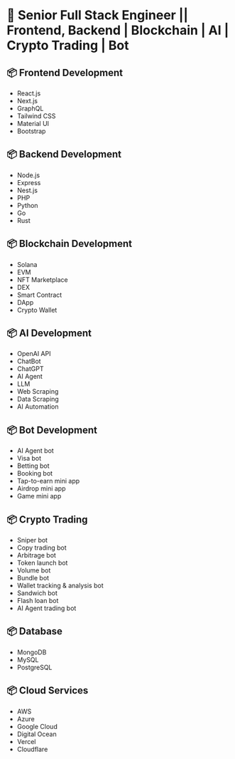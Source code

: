 # 🌟 Senior Full Stack Engineer || Frontend, Backend | Blockchain | AI | Crypto Trading | Bot

## 📦 Frontend Development
- React.js
- Next.js
- GraphQL
- Tailwind CSS
- Material UI
- Bootstrap

## 📦 Backend Development
- Node.js
- Express
- Nest.js
- PHP
- Python
- Go
- Rust

## 📦 Blockchain Development
- Solana
- EVM
- NFT Marketplace
- DEX
- Smart Contract
- DApp
- Crypto Wallet

## 📦 AI Development
- OpenAI API
- ChatBot
- ChatGPT
- AI Agent
- LLM
- Web Scraping
- Data Scraping
- AI Automation

## 📦 Bot Development
- AI Agent bot
- Visa bot
- Betting bot
- Booking bot
- Tap-to-earn mini app
- Airdrop mini app
- Game mini app

## 📦 Crypto Trading
- Sniper bot
- Copy trading bot
- Arbitrage bot
- Token launch bot
- Volume bot
- Bundle bot
- Wallet tracking & analysis bot
- Sandwich bot
- Flash loan bot
- AI Agent trading bot

## 📦 Database
- MongoDB
- MySQL
- PostgreSQL

## 📦 Cloud Services
- AWS
- Azure
- Google Cloud
- Digital Ocean
- Vercel
- Cloudflare
